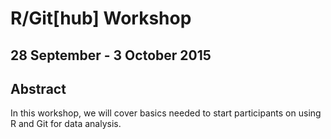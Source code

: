 # R/Git[hub] Workshop
## 28 September - 3 October 2015

## Abstract

In this workshop, we will cover basics needed to start participants on using R and Git for data analysis.